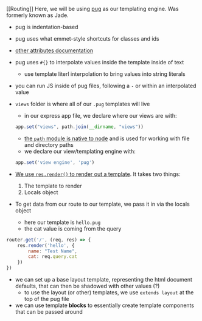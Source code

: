 [[Routing]]
Here, we will be using [pug](https://pugjs.org/api/getting-started.html) as our templating engine. Was formerly known as Jade.
- pug is indentation-based
- pug uses what emmet-style shortcuts for classes and ids
- [other attributes documentation](https://pugjs.org/language/attributes.html)
- pug uses `#{}` to interpolate values inside the template inside of text
	- use template literl interpolation to bring values into string literals
- you can run JS inside of pug files, following a `-` or within an interpolated value
	
- `views` folder is where all of our `.pug` templates will live
	- in our express app file, we declare where our views are with:
	 ```js
	app.set("views", path.join(__dirname, "views"))
	```
	- [the `path` module is native to node](https://nodejs.org/api/path.html#path_path) and is used for working with file and directory paths
	- we declare our view/templating engine with:
	```js
	app.set('view engine', 'pug')
	```

- [We use `res.render()` to render out a template](https://expressjs.com/en/4x/api.html#res.render). It takes two things:
	1. The template to render
	2. Locals object

- To get data from our route to our template, we pass it in via the locals object
	- here our template is `hello.pug`
	- the cat value is coming from the query
```js
router.get('/', (req, res) => {
	res.render('hello', {
		name: "Test Name",
		cat: req.query.cat
	})
})
```

- we can set up a base layout template, representing the html document defaults, that can then be shadowed with other values (?)
	- to use the layout (or other) templates, we use `extends layout` at the top of the pug file
- we can use template **blocks** to essentially create template components that can be passed around




























